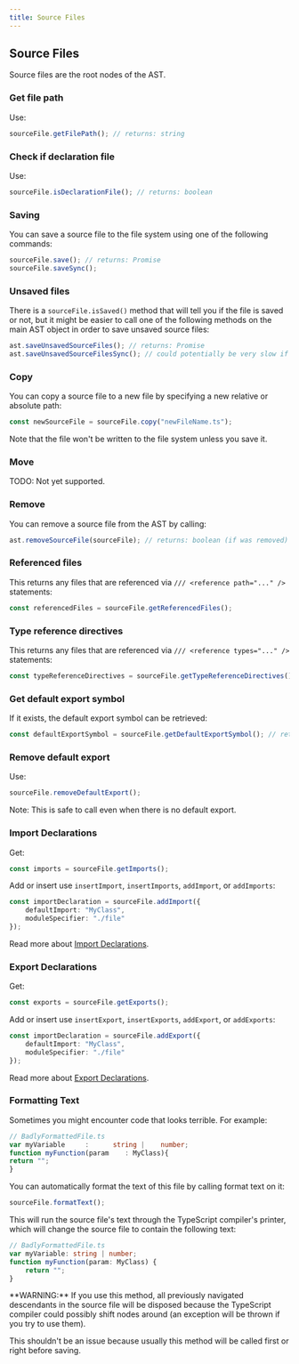 ```yaml
---
title: Source Files
---
```


## Source Files

Source files are the root nodes of the AST.

### Get file path

Use:

```typescript
sourceFile.getFilePath(); // returns: string
```

### Check if declaration file

Use:

```typescript
sourceFile.isDeclarationFile(); // returns: boolean
```

### Saving

You can save a source file to the file system using one of the following commands:

```typescript
sourceFile.save(); // returns: Promise
sourceFile.saveSync();
```

### Unsaved files

There is a `sourceFile.isSaved()` method that will tell you if the file is saved or not, but it might be easier
to call one of the following methods on the main AST object in order to save unsaved source files:

```typescript
ast.saveUnsavedSourceFiles(); // returns: Promise
ast.saveUnsavedSourceFilesSync(); // could potentially be very slow if there are a lot of files to save
```

### Copy

You can copy a source file to a new file by specifying a new relative or absolute path:

```typescript
const newSourceFile = sourceFile.copy("newFileName.ts");
```

Note that the file won't be written to the file system unless you save it.

### Move

TODO: Not yet supported.

### Remove

You can remove a source file from the AST by calling:

```typescript
ast.removeSourceFile(sourceFile); // returns: boolean (if was removed)
```

### Referenced files

This returns any files that are referenced via `/// <reference path="..." />` statements:

```typescript
const referencedFiles = sourceFile.getReferencedFiles();
```

### Type reference directives

This returns any files that are referenced via `/// <reference types="..." />` statements:

```typescript
const typeReferenceDirectives = sourceFile.getTypeReferenceDirectives();
```

### Get default export symbol

If it exists, the default export symbol can be retrieved:

```typescript
const defaultExportSymbol = sourceFile.getDefaultExportSymbol(); // returns: Symbol | undefined
```

### Remove default export

Use:

```typescript
sourceFile.removeDefaultExport();
```

Note: This is safe to call even when there is no default export.


### Import Declarations

Get:

```typescript
const imports = sourceFile.getImports();
```

Add or insert use `insertImport`, `insertImports`, `addImport`, or `addImports`:

```typescript
const importDeclaration = sourceFile.addImport({
    defaultImport: "MyClass",
    moduleSpecifier: "./file"
});
```

Read more about [Import Declarations](imports).

### Export Declarations

Get:

```typescript
const exports = sourceFile.getExports();
```

Add or insert use `insertExport`, `insertExports`, `addExport`, or `addExports`:

```typescript
const importDeclaration = sourceFile.addExport({
    defaultImport: "MyClass",
    moduleSpecifier: "./file"
});
```

Read more about [Export Declarations](exports).

### Formatting Text

Sometimes you might encounter code that looks terrible. For example:

```typescript
// BadlyFormattedFile.ts
var myVariable     :      string |    number;
function myFunction(param    : MyClass){
return "";
}
```

You can automatically format the text of this file by calling format text on it:

```typescript
sourceFile.formatText();
```

This will run the source file's text through the TypeScript compiler's printer, which will change the source file to contain the following text:

```typescript
// BadlyFormattedFile.ts
var myVariable: string | number;
function myFunction(param: MyClass) {
    return "";
}
```

<aside class="warning">
**WARNING:** If you use this method, all previously navigated descendants in the source file will be disposed because the TypeScript
compiler could possibly shift nodes around (an exception will be thrown if you try to use them).

This shouldn't be an issue because usually this method will be called first or right before saving.
</aside>
